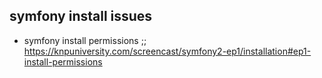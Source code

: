 ## symfony install issues

* symfony install permissions ;; https://knpuniversity.com/screencast/symfony2-ep1/installation#ep1-install-permissions
